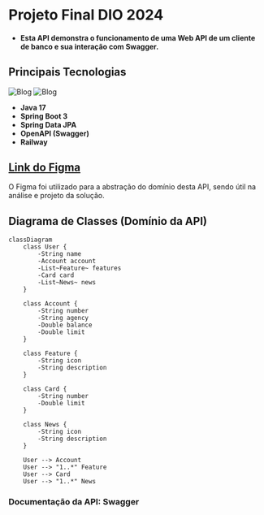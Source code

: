 # Projeto Final DIO 2024

- #### Esta API demonstra o funcionamento de uma Web API de um cliente de banco e sua interação com Swagger.

## Principais Tecnologias
![Blog](https://img.shields.io/badge/Java-ED8B00?style=for-the-badge&logo=openjdk&logoColor=white) ![Blog](https://img.shields.io/badge/Spring-6DB33F?style=for-the-badge&logo=spring&logoColor=white
)
- **Java 17**
- **Spring Boot 3**
- **Spring Data JPA**
- **OpenAPI (Swagger)**
- **Railway**

## [Link do Figma](https://www.figma.com/file/0ZsjwjsYlYd3timxqMWlbj/SANTANDER---Projeto-Web%2FMobile?type=design&node-id=1421%3A432&mode=design&t=6dPQuerScEQH0zAn-1)

O Figma foi utilizado para a abstração do domínio desta API, sendo útil na análise e projeto da solução.

## Diagrama de Classes (Domínio da API)

```mermaid
classDiagram
    class User {
        -String name
        -Account account
        -List~Feature~ features
        -Card card
        -List~News~ news
    }

    class Account {
        -String number
        -String agency
        -Double balance
        -Double limit
    }

    class Feature {
        -String icon
        -String description
    }

    class Card {
        -String number
        -Double limit
    }

    class News {
        -String icon
        -String description
    }

    User --> Account
    User --> "1..*" Feature
    User --> Card
    User --> "1..*" News
```
### Documentação da API: Swagger
